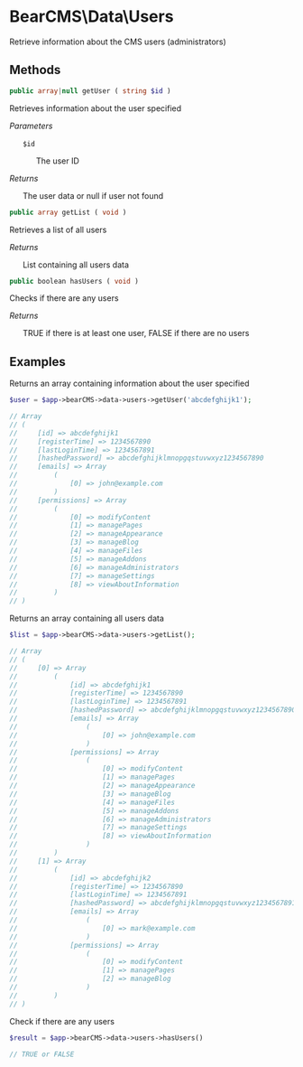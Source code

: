 # BearCMS\Data\Users
Retrieve information about the CMS users (administrators)

## Methods

```php
public array|null getUser ( string $id )
```

Retrieves information about the user specified

_Parameters_

&nbsp;&nbsp;&nbsp;&nbsp;&nbsp;&nbsp;`$id`

 &nbsp;&nbsp;&nbsp;&nbsp;&nbsp;&nbsp;&nbsp;&nbsp;&nbsp;&nbsp;&nbsp;&nbsp;The user ID

_Returns_

&nbsp;&nbsp;&nbsp;&nbsp;&nbsp;&nbsp;The user data or null if user not found

```php
public array getList ( void )
```

Retrieves a list of all users

_Returns_

&nbsp;&nbsp;&nbsp;&nbsp;&nbsp;&nbsp;List containing all users data

```php
public boolean hasUsers ( void )
```

Checks if there are any users

_Returns_

&nbsp;&nbsp;&nbsp;&nbsp;&nbsp;&nbsp;TRUE if there is at least one user, FALSE if there are no users

## Examples

Returns an array containing information about the user specified 

```php
$user = $app->bearCMS->data->users->getUser('abcdefghijk1');

// Array
// (
//     [id] => abcdefghijk1
//     [registerTime] => 1234567890
//     [lastLoginTime] => 1234567891
//     [hashedPassword] => abcdefghijklmnopgqstuvwxyz1234567890
//     [emails] => Array
//         (
//             [0] => john@example.com
//         )
//     [permissions] => Array
//         (
//             [0] => modifyContent
//             [1] => managePages
//             [2] => manageAppearance
//             [3] => manageBlog
//             [4] => manageFiles
//             [5] => manageAddons
//             [6] => manageAdministrators
//             [7] => manageSettings
//             [8] => viewAboutInformation
//         )
// )
```

Returns an array containing all users data

```php
$list = $app->bearCMS->data->users->getList();

// Array
// (
//     [0] => Array
//         (
//             [id] => abcdefghijk1
//             [registerTime] => 1234567890
//             [lastLoginTime] => 1234567891
//             [hashedPassword] => abcdefghijklmnopgqstuvwxyz1234567890
//             [emails] => Array
//                 (
//                     [0] => john@example.com
//                 )
//             [permissions] => Array
//                 (
//                     [0] => modifyContent
//                     [1] => managePages
//                     [2] => manageAppearance
//                     [3] => manageBlog
//                     [4] => manageFiles
//                     [5] => manageAddons
//                     [6] => manageAdministrators
//                     [7] => manageSettings
//                     [8] => viewAboutInformation
//                 )
//         )
//     [1] => Array
//         (
//             [id] => abcdefghijk2
//             [registerTime] => 1234567890
//             [lastLoginTime] => 1234567891
//             [hashedPassword] => abcdefghijklmnopgqstuvwxyz1234567891
//             [emails] => Array
//                 (
//                     [0] => mark@example.com
//                 )
//             [permissions] => Array
//                 (
//                     [0] => modifyContent
//                     [1] => managePages
//                     [2] => manageBlog
//                 )
//         )
// )

```

Check if there are any users

```php
$result = $app->bearCMS->data->users->hasUsers()

// TRUE or FALSE
```
